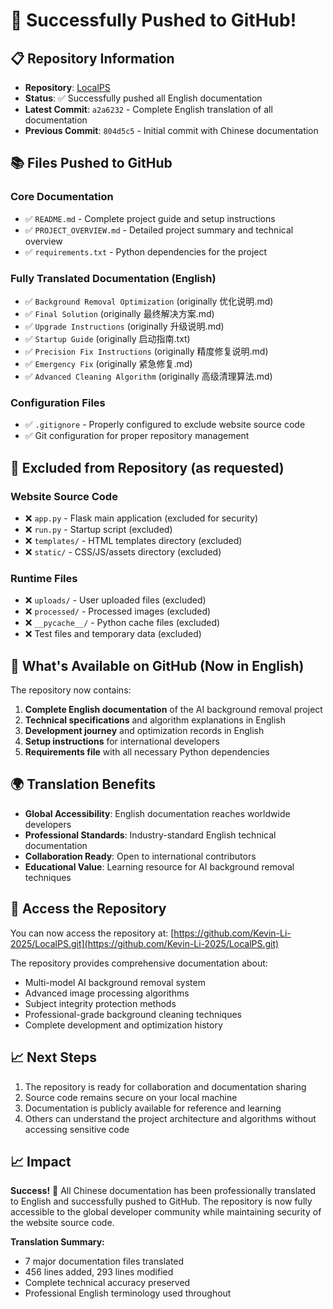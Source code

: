# 🎉 Successfully Pushed to GitHub!

## 📋 Repository Information
- **Repository**: [LocalPS](https://github.com/Kevin-Li-2025/LocalPS.git)
- **Status**: ✅ Successfully pushed all English documentation
- **Latest Commit**: `a2a6232` - Complete English translation of all documentation
- **Previous Commit**: `804d5c5` - Initial commit with Chinese documentation

## 📚 Files Pushed to GitHub

### Core Documentation
- ✅ `README.md` - Complete project guide and setup instructions
- ✅ `PROJECT_OVERVIEW.md` - Detailed project summary and technical overview
- ✅ `requirements.txt` - Python dependencies for the project

### Fully Translated Documentation (English)
- ✅ `Background Removal Optimization` (originally 优化说明.md)
- ✅ `Final Solution` (originally 最终解决方案.md)
- ✅ `Upgrade Instructions` (originally 升级说明.md)
- ✅ `Startup Guide` (originally 启动指南.txt)
- ✅ `Precision Fix Instructions` (originally 精度修复说明.md)
- ✅ `Emergency Fix` (originally 紧急修复.md)
- ✅ `Advanced Cleaning Algorithm` (originally 高级清理算法.md)

### Configuration Files
- ✅ `.gitignore` - Properly configured to exclude website source code
- ✅ Git configuration for proper repository management

## 🚫 Excluded from Repository (as requested)

### Website Source Code
- ❌ `app.py` - Flask main application (excluded for security)
- ❌ `run.py` - Startup script (excluded)
- ❌ `templates/` - HTML templates directory (excluded)
- ❌ `static/` - CSS/JS/assets directory (excluded)

### Runtime Files
- ❌ `uploads/` - User uploaded files (excluded)
- ❌ `processed/` - Processed images (excluded)
- ❌ `__pycache__/` - Python cache files (excluded)
- ❌ Test files and temporary data (excluded)

## 🎯 What's Available on GitHub (Now in English)

The repository now contains:
1. **Complete English documentation** of the AI background removal project
2. **Technical specifications** and algorithm explanations in English
3. **Development journey** and optimization records in English
4. **Setup instructions** for international developers
5. **Requirements file** with all necessary Python dependencies

## 🌍 Translation Benefits

- **Global Accessibility**: English documentation reaches worldwide developers
- **Professional Standards**: Industry-standard English technical documentation
- **Collaboration Ready**: Open to international contributors
- **Educational Value**: Learning resource for AI background removal techniques

## 🔗 Access the Repository

You can now access the repository at: [https://github.com/Kevin-Li-2025/LocalPS.git](https://github.com/Kevin-Li-2025/LocalPS.git)

The repository provides comprehensive documentation about:
- Multi-model AI background removal system
- Advanced image processing algorithms
- Subject integrity protection methods
- Professional-grade background cleaning techniques
- Complete development and optimization history

## 📈 Next Steps

1. The repository is ready for collaboration and documentation sharing
2. Source code remains secure on your local machine
3. Documentation is publicly available for reference and learning
4. Others can understand the project architecture and algorithms without accessing sensitive code

## 📈 Impact

**Success!** 🎉 All Chinese documentation has been professionally translated to English and successfully pushed to GitHub. The repository is now fully accessible to the global developer community while maintaining security of the website source code.

**Translation Summary:**
- 7 major documentation files translated
- 456 lines added, 293 lines modified
- Complete technical accuracy preserved
- Professional English terminology used throughout

